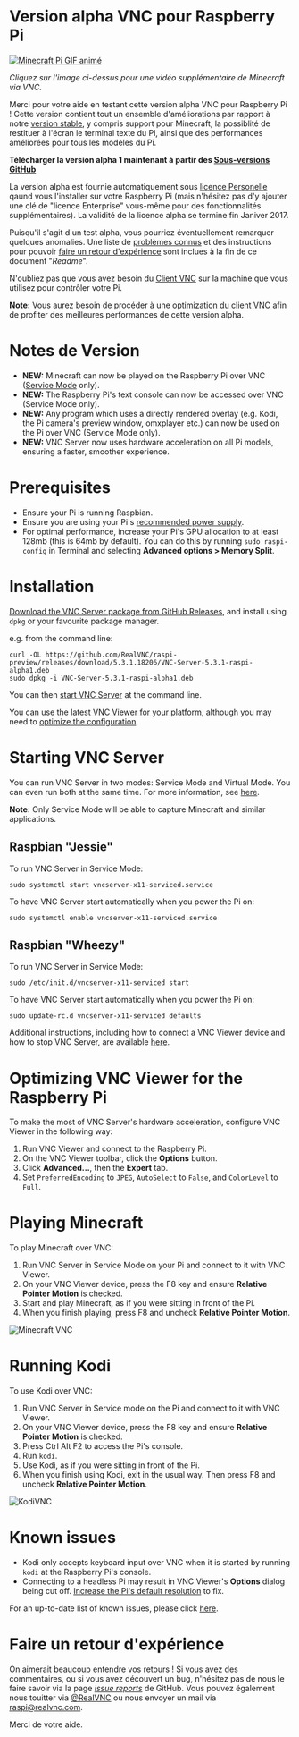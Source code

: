 Version alpha VNC pour Raspberry Pi
==========================

[![Minecraft Pi GIF animé](MinecraftPi.gif)](http://www.youtube.com/watch?v=nMhjg7GdRWY "Vidéo Pi")

*Cliquez sur l'image ci-dessus pour une vidéo supplémentaire de Minecraft via VNC.*

Merci pour votre aide en testant cette version alpha VNC pour Raspberry Pi ! Cette version contient tout un ensemble d'améliorations par rapport à notre [version stable](https://www.realvnc.com/download/vnc/raspberrypi/), y compris support pour Minecraft, la possiblité de restituer à l'écran le terminal texte du Pi, ainsi que des performances améliorées pour tous les modèles du Pi. 

**Télécharger la version alpha 1 maintenant à partir des [Sous-versions GitHub](https://github.com/RealVNC/raspi-preview/releases/download/5.3.1.18206/VNC-Server-5.3.1-raspi-alpha1.deb)**

La version alpha est fournie automatiquement sous [licence Personelle](https://www.realvnc.com/products/vnc/#versions) qaund vous l'installer sur votre Raspberry Pi (mais n'hésitez pas d'y ajouter une clé de "licence Enterprise" vous-même pour des fonctionnalités supplémentaires). La validité de la licence alpha se termine fin Janiver 2017.

Puisqu'il s'agit d'un test alpha, vous pourriez éventuellement remarquer quelques anomalies. Une liste de [problèmes connus](#knownIssues) et des instructions pour pouvoir [faire un retour d'expérience](#leavingFeedback) sont inclues à la fin de ce document "*Readme*".

N'oubliez pas que vous avez besoin du [Client VNC](https://www.realvnc.com/download/viewer/) sur la machine que vous utilisez pour contrôler votre Pi. 

**Note:** Vous aurez besoin de procéder à une [optimization du client VNC](#optimizingVncViewer) afin de profiter des meilleures performances de cette version alpha.

<a name="releaseNotes"></a>

Notes de Version
=============

- **NEW:** Minecraft can now be played on the Raspberry Pi over VNC ([Service Mode](#startVnc) only).
- **NEW:** The Raspberry Pi's text console can now be accessed over VNC (Service Mode only). 
- **NEW:** Any program which uses a directly rendered overlay (e.g. Kodi, the Pi camera's preview window, omxplayer etc.) can now be used on the Pi over VNC (Service Mode only).  
- **NEW:** VNC Server now uses hardware acceleration on all Pi models, ensuring a faster, smoother experience.  


Prerequisites
=============

- Ensure your Pi is running Raspbian. 
- Ensure you are using your Pi's [recommended power supply](https://www.raspberrypi.org/help/faqs/#powerReqs). 
- For optimal performance, increase your Pi's GPU allocation to at least 128mb (this is 64mb by default). You can do this by running ``sudo raspi-config`` in Terminal and selecting **Advanced options > Memory Split**. 


Installation
============

[Download the VNC Server package from GitHub Releases](https://github.com/RealVNC/raspi-preview/releases/download/5.3.1.18206/VNC-Server-5.3.1-raspi-alpha1.deb), and install using `dpkg` or your favourite package manager. 

e.g. from the command line:
```
curl -OL https://github.com/RealVNC/raspi-preview/releases/download/5.3.1.18206/VNC-Server-5.3.1-raspi-alpha1.deb
sudo dpkg -i VNC-Server-5.3.1-raspi-alpha1.deb
```

You can then [start VNC Server](#startVnc) at the command line. 

You can use the [latest VNC Viewer for your platform](http://www.realvnc.com/download/viewer/), although you may need to [optimize the configuration](#optimizingVncViewer).

<a name="startVnc"></a>

Starting VNC Server
===================

You can run VNC Server in two modes: Service Mode and Virtual Mode. You can even run both at the same time. For more information, see [here](https://www.realvnc.com/products/vnc/raspberrypi/). 

**Note:** Only Service Mode will be able to capture Minecraft and similar applications.

Raspbian "Jessie"
-----------------
To run VNC Server in Service Mode:
```
sudo systemctl start vncserver-x11-serviced.service
```
To have VNC Server start automatically when you power the Pi on:
```
sudo systemctl enable vncserver-x11-serviced.service
```

Raspbian "Wheezy"
-----------------
To run VNC Server in Service Mode:
```
sudo /etc/init.d/vncserver-x11-serviced start
```
To have VNC Server start automatically when you power the Pi on:
```
sudo update-rc.d vncserver-x11-serviced defaults
```

Additional instructions, including how to connect a VNC Viewer device and how to stop VNC Server, are available [here](https://www.realvnc.com/products/vnc/raspberrypi/). 

<a name="optimizingVncViewer"></a>

Optimizing VNC Viewer for the Raspberry Pi
==========================================

To make the most of VNC Server's hardware acceleration, configure VNC Viewer in the following way: 

1. Run VNC Viewer and connect to the Raspberry Pi. 
2. On the VNC Viewer toolbar, click the **Options** button. 
3. Click **Advanced...**, then the **Expert** tab. 
4. Set ``PreferredEncoding`` to ``JPEG``, ``AutoSelect`` to ``False``, and ``ColorLevel`` to ``Full``. 

Playing Minecraft
=================

To play Minecraft over VNC: 

1. Run VNC Server in Service Mode on your Pi and connect to it with VNC Viewer. 
2. On your VNC Viewer device, press the F8 key and ensure **Relative Pointer Motion** is checked. 
3. Start and play Minecraft, as if you were sitting in front of the Pi. 
5. When you finish playing, press F8 and uncheck **Relative Pointer Motion**. 

![Minecraft VNC](Screenshot1.PNG)

Running Kodi
============

To use Kodi over VNC: 

1. Run VNC Server in Service mode on the Pi and connect to it with VNC Viewer. 
2. On your VNC Viewer device, press the F8 key and ensure **Relative Pointer Motion** is checked. 
2. Press Ctrl Alt F2 to access the Pi's console. 
3. Run ``kodi``. 
4. Use Kodi, as if you were sitting in front of the Pi. 
5. When you finish using Kodi, exit in the usual way. Then press F8 and uncheck **Relative Pointer Motion**. 

![KodiVNC](KodiScreen.PNG)

<a name="knownIssues"></a>

Known issues
============

- Kodi only accepts keyboard input over VNC when it is started by running ``kodi`` at the Raspberry Pi's console. 
- Connecting to a headless Pi may result in VNC Viewer's **Options** dialog being cut off. [Increase the Pi's default resolution](https://support.realvnc.com/knowledgebase/article/View/523) to fix. 

For an up-to-date list of known issues, please click [here](https://github.com/RealVNC/raspi-preview/issues). 

<a name="leavingFeedback"></a>

Faire un retour d'expérience
================

On aimerait beaucoup entendre vos retours ! Si vous avez des commentaires, ou si vous avez découvert un bug, n'hésitez pas de nous le faire savoir via la page [*issue reports*](https://github.com/RealVNC/raspi-preview/issues) de GitHub. Vous pouvez également nous touitter via [@RealVNC](https://twitter.com/RealVNC) ou nous envoyer un mail via [raspi@realvnc.com](mailto:raspi@realvnc.com).

Merci de votre aide. 
